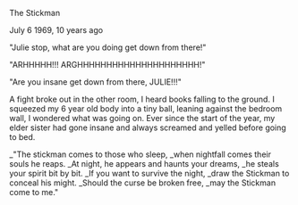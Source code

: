 The Stickman

July 6 1969, 10 years ago

"Julie stop, what are you doing get down from there!"

"ARHHHHH!!! ARGHHHHHHHHHHHHHHHHHHHHH!"

"Are you insane get down from there, JULIE!!!"

A fight broke out in the other room, I heard books falling to the ground. I squeezed my 6 year old body into a tiny ball, leaning against the bedroom wall, I wondered what was going on. Ever since the start of the year, my elder sister had gone insane and always screamed and yelled before going to bed.

_"The stickman comes to those who sleep,
_when nightfall comes their souls he reaps.
_At night, he appears and haunts your dreams,
_he steals your spirit bit by bit.
_If you want to survive the night,
_draw the Stickman to conceal his might.
_Should the curse be broken free,
_may the Stickman come to me."
